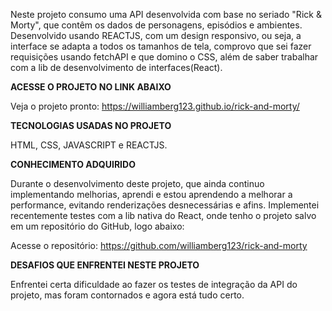 Neste projeto consumo uma API desenvolvida com base no seriado "Rick & Morty", que contêm os dados de personagens, episódios e ambientes. Desenvolvido usando REACTJS, com um design responsivo, ou seja, a interface se adapta a todos os tamanhos de tela, comprovo que sei fazer requisições usando fetchAPI e que domino o CSS, além de saber trabalhar com a lib de desenvolvimento de interfaces(React).

**ACESSE O PROJETO NO LINK ABAIXO**

Veja o projeto pronto: https://williamberg123.github.io/rick-and-morty/

**TECNOLOGIAS USADAS NO PROJETO**

HTML, CSS, JAVASCRIPT e REACTJS.

**CONHECIMENTO ADQUIRIDO**

Durante o desenvolvimento deste projeto, que ainda continuo implementando melhorias, aprendi e estou aprendendo a melhorar a performance, evitando renderizações desnecessárias e afins. Implementei recentemente testes com a lib nativa do React, onde tenho o projeto salvo em um repositório do GitHub, logo abaixo:

Acesse o repositório: https://github.com/williamberg123/rick-and-morty

**DESAFIOS QUE ENFRENTEI NESTE PROJETO**

Enfrentei certa dificuldade ao fazer os testes de integração da API do projeto, mas foram contornados e agora está tudo certo.